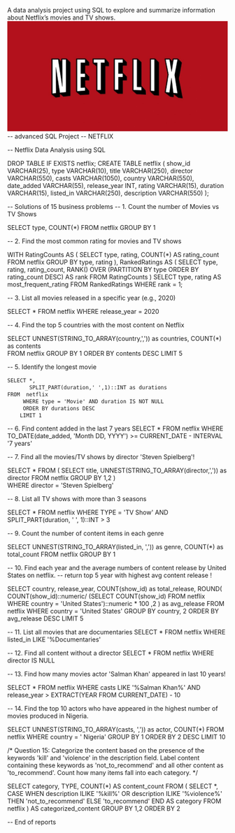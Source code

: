 A data analysis project using SQL to explore and summarize information about Netflix’s movies and TV shows.
![Netflixbild](https://github.com/freemandjomo/Netflix_sql_project/blob/main/netflix_bild.jpg)
-- advanced SQL Project -- NETFLIX 

-- Netflix Data Analysis using SQL

  DROP TABLE IF EXISTS netflix;
CREATE TABLE netflix
(
    show_id      VARCHAR(25),
    type         VARCHAR(10),
    title        VARCHAR(250),
    director     VARCHAR(550),
    casts        VARCHAR(1050),
    country      VARCHAR(550),
    date_added   VARCHAR(55),
    release_year INT,
    rating       VARCHAR(15),
    duration     VARCHAR(15),
    listed_in    VARCHAR(250),
    description  VARCHAR(550)
);

-- Solutions of 15 business problems
-- 1. Count the number of Movies vs TV Shows

SELECT 
	type,
	COUNT(*)
FROM netflix
GROUP BY 1

-- 2. Find the most common rating for movies and TV shows

WITH RatingCounts AS (
    SELECT 
        type,
        rating,
        COUNT(*) AS rating_count
    FROM netflix
    GROUP BY type, rating
),
RankedRatings AS (
    SELECT 
        type,
        rating,
        rating_count,
        RANK() OVER (PARTITION BY type ORDER BY rating_count DESC) AS rank
    FROM RatingCounts
)
SELECT 
    type,
    rating AS most_frequent_rating
FROM RankedRatings
WHERE rank = 1;


-- 3. List all movies released in a specific year (e.g., 2020)

SELECT * 
FROM netflix
WHERE release_year = 2020


-- 4. Find the top 5 countries with the most content on Netflix

SELECT UNNEST(STRING_TO_ARRAY(country,',')) as countries, 
	COUNT(*) as contents    
	   FROM  netflix
	   GROUP BY 1
	   ORDER BY contents DESC
	LIMIT 5


-- 5. Identify the longest movie

    SELECT *, 
	       SPLIT_PART(duration,' ',1)::INT as durations 
	FROM  netflix
	     WHERE type = 'Movie' AND duration IS NOT NULL 
	     ORDER BY durations DESC
	    LIMIT 1


-- 6. Find content added in the last 7 years
SELECT
*
FROM netflix
WHERE TO_DATE(date_added, 'Month DD, YYYY') >= CURRENT_DATE - INTERVAL '7 years'


-- 7. Find all the movies/TV shows by director 'Steven Spielberg'!

SELECT * 
FROM (
SELECT title,
       UNNEST(STRING_TO_ARRAY(director,',')) as director FROM netflix
	   GROUP BY 1,2 )  
WHERE director = 'Steven Spielberg'



-- 8. List all TV shows with more than 3 seasons

SELECT *
FROM netflix
WHERE 
	TYPE = 'TV Show'
	AND
	SPLIT_PART(duration, ' ', 1)::INT > 3


-- 9. Count the number of content items in each genre

SELECT 
	UNNEST(STRING_TO_ARRAY(listed_in, ',')) as genre,
	COUNT(*) as total_count
FROM netflix
GROUP BY 1


-- 10. Find each year and the average numbers of content release by United States on netflix. 
-- return top 5 year with highest avg content release !


SELECT 
	country,
	release_year,
	COUNT(show_id) as total_release,
	ROUND(
		COUNT(show_id)::numeric/
								(SELECT COUNT(show_id) FROM netflix WHERE country = 'United States')::numeric * 100 
		,2
		)
		as avg_release
FROM netflix
WHERE country = 'United States' 
GROUP BY country, 2
ORDER BY avg_release DESC 
LIMIT 5


-- 11. List all movies that are documentaries
SELECT * FROM netflix
WHERE listed_in LIKE '%Documentaries'



-- 12. Find all content without a director
SELECT * FROM netflix
WHERE director IS NULL


-- 13. Find how many movies actor 'Salman Khan' appeared in last 10 years!

SELECT * FROM netflix
WHERE 
	casts LIKE '%Salman Khan%'
	AND 
	release_year > EXTRACT(YEAR FROM CURRENT_DATE) - 10


-- 14. Find the top 10 actors who have appeared in the highest number of movies produced in  Nigeria.



SELECT 
	UNNEST(STRING_TO_ARRAY(casts, ',')) as actor,
	COUNT(*)
FROM netflix
WHERE country = ' Nigeria'
GROUP BY 1
ORDER BY 2 DESC
LIMIT 10

/*
Question 15:
Categorize the content based on the presence of the keywords 'kill' and 'violence' in 
the description field. Label content containing these keywords as 'not_to_recommend' and all other 
content as 'to_recommend'. Count how many items fall into each category.
*/


SELECT 
    category,
	TYPE,
    COUNT(*) AS content_count
FROM (
    SELECT 
		*,
        CASE 
            WHEN description ILIKE '%kill%' OR description ILIKE '%violence%' THEN 'not_to_recommend'
            ELSE 'to_recommend'
        END AS category
    FROM netflix
) AS categorized_content
GROUP BY 1,2
ORDER BY 2




-- End of reports



		   
